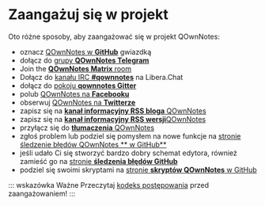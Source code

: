 # Zaangażuj się w projekt

Oto różne sposoby, aby zaangażować się w projekt QOwnNotes:

- oznacz [QOwnNotes w **GitHub**](https://github.com/pbek/QOwnNotes) gwiazdką
- dołącz do [grupy **QOwnNotes Telegram**](https://t.me/QOwnNotes)
- Join the [**QOwnNotes Matrix** room](https://matrix.to/#/#qownnotes:matrix.org)
- Dołącz do [kanału IRC **#qownnotes**](https://web.libera.chat/#qownnotes) na Libera.Chat
- dołącz do [pokoju **qownnotes Gitter**](https://gitter.im/qownnotes/qownnotes)
- polub [QOwnNotes na **Facebooku**](https://www.facebook.com/QOwnNotes/)
- obserwuj [QOwnNotes na **Twitterze**](https://twitter.com/QOwnNotes)
- zapisz się na [**kanał informacyjny RSS bloga** QOwnNotes](https://feeds.feedburner.com/QOwnNotesBlog)
- zapisz się na [**kanał informacyjny RSS wersji**QOwnNotes](https://feeds.feedburner.com/QOwnNotesReleases)
- przyłącz się do [**tłumaczenia** QOwnNotes](translation.md)
- zgłoś problem lub podziel się pomysłem na nowe funkcje na [stronie śledzenie błędów QOwnNotes ** w GitHub**](https://github.com/pbek/QOwnNotes/issues)
- jeśli udało Ci się stworzyć bardzo dobry schemat edytora, również zamieść go na [stronie **śledzenia błędów GitHub**](https://github.com/pbek/QOwnNotes/issues)
- podziel się swoimi skryptami na [stronie **skryptów QOwnNotes** w GitHub](https://github.com/qownnotes/scripts)

::: wskazówka Ważne Przeczytaj [kodeks postępowania](./code-of-conduct.md) przed zaangażowaniem!
:::
